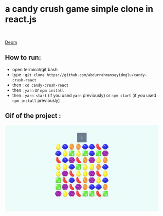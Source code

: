 # a candy crush game simple clone in react.js

<br/>

[Deom](https://abdurrahmanseyidoglu.github.io/candy-crush-react/)
## How to run:
- open terminal/git bash 
- type : ```git clone https://github.com/abdurrahmanseyidoglu/candy-crush-react```
- then : ```cd candy-crush-react```
- then : ```yarn``` or ```npm install```
- then : ```yarn start``` (if you used ```yarn``` previously) or ```npm start``` (if you used ```npm install``` previously)

## Gif of the project : 
![](https://github.com/abdurrahmanseyidoglu/candy-crush-react/blob/main/candycrushreact.gif)
